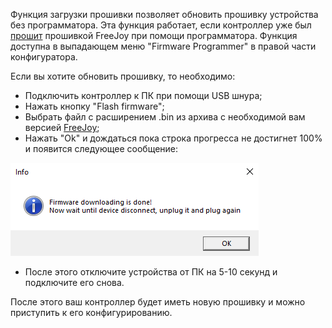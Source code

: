 Функция загрузки прошивки позволяет обновить прошивку устройства без программатора. Эта функция работает, если контроллер уже был [прошит](Прошивка-контроллера.md) прошивкой FreeJoy при помощи программатора. Функция доступна в выпадающем меню "Firmware Programmer" в правой части конфигуратора.

Если вы хотите обновить прошивку, то необходимо:
* Подключить контроллер к ПК при помощи USB шнура;
* Нажать кнопку "Flash firmware";
* Выбрать файл с расширением .bin из архива с необходимой вам версией [FreeJoy](https://github.com/vostrenkov/FreeJoy/releases);
* Нажать "Ok" и дождаться пока строка прогресса не достигнет 100% и появится следующее сообщение:

![](../images/flasher_info.png)

* После этого отключите устройства от ПК на 5-10 секунд и подключите его снова.

После этого ваш контроллер будет иметь новую прошивку и можно приступить к его конфигурированию.